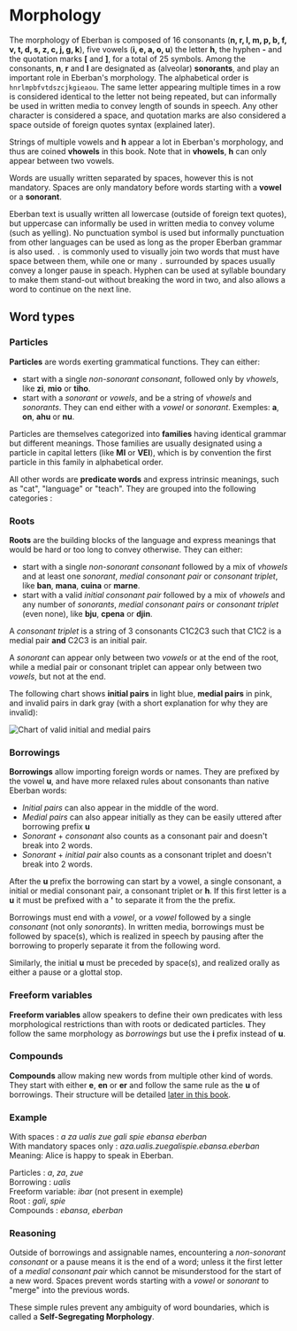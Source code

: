 # Morphology

The morphology of Eberban is composed of 16 consonants (__n, r, l, m, p, b, f, v, t, d, s, z, c, j,
g, k__), five vowels (__i, e, a, o, u__) the letter __h__, the hyphen __-__ and the quotation marks
__[__ and __]__, for a total of 25 symbols. Among the consonants, __n__, __r__ and __l__ are
designated as (alveolar) __sonorants__, and play an important role in Eberban's morphology. The
alphabetical order is `hnrlmpbfvtdszcjkgieaou`. The same letter appearing multiple times in a row is
considered identical to the letter not being repeated, but can informally be used in written media
to convey length of sounds in speech. Any other character is considered a space, and quotation marks
are also considered a space outside of foreign quotes syntax (explained later).

Strings of multiple vowels and __h__ appear a lot in Eberban's morphology, and thus are coined
__vhowels__ in this book. Note that in __vhowels__, __h__ can only appear between two vowels.

Words are usually written separated by spaces, however this is not mandatory. Spaces are only
mandatory before words starting with a __vowel__ or a __sonorant__.

Eberban text is usually written all lowercase (outside of foreign text quotes), but uppercase can
informally be used in written media to convey volume (such as yelling). No punctuation symbol is
used but informally punctuation from other languages can be used as long as the proper Eberban
grammar is also used. `.` is commonly used to visually join two words that must have space between
them, while one or many `.` surrounded by spaces usually convey a longer pause in speach. Hyphen can
be used at syllable boundary to make them stand-out without breaking the word in two, and also allows
a word to continue on the next line.

## Word types

### Particles

__Particles__ are words exerting grammatical functions. They can either:
- start with a single _non-sonorant consonant_, followed only by _vhowels_, like __zi__,
  __mio__ or __tiho__.
- start with a _sonorant_ or _vowels_, and be a string of _vhowels_ and _sonorants_. They can end
  either with a _vowel_ or _sonorant_. Exemples: __a__, __on__, __ahu__ or __nu__.

Particles are themselves categorized into __families__ having identical grammar
but different meanings. Those families are usually designated using a particle in capital letters
(like __MI__ or __VEI__), which is by convention the first particle in this family in alphabetical
order.

All other words are __predicate words__ and express intrinsic meanings, such as "cat", "language" or
"teach". They are grouped into the following categories :

### Roots

__Roots__ are the building blocks of the language and express meanings that would be hard or too
long to convey otherwise. They can either:

- start with a single _non-sonorant consonant_ followed by a mix of _vhowels_ and at least one
  _sonorant_, _medial consonant pair_ or _consonant triplet_, like __ban__, __mana__, __cuina__ or
  __marne__.
- start with a valid _initial consonant pair_ followed by a mix of _vhowels_ and any number of
  _sonorants_, _medial consonant pairs_  or _consonant triplet_ (even none), like __bju__, __cpena__
  or __djin__.

A _consonant triplet_ is a string of 3 consonants C1C2C3 such that C1C2 is a medial pair __and__
C2C3 is an initial pair.

A _sonorant_ can appear only between two _vowels_ or at the end of the root, while a medial pair or
consonant triplet can appear only between two _vowels_, but not at the end.

The following chart shows __initial pairs__ in light blue, __medial pairs__ in pink, and invalid
pairs in dark gray (with a short explanation for why they are invalid):

![Chart of valid initial and medial pairs](chart-pairs.png)

### Borrowings

__Borrowings__ allow importing foreign words or names. They are prefixed by the vowel __u__, and
have more relaxed rules about consonants than native Eberban words: 

 - _Initial pairs_ can also appear in the middle of the word.
 - _Medial pairs_ can also appear initially as they can be easily uttered after borrowing prefix
   __u__
 - _Sonorant_ + _consonant_ also counts as a consonant pair and doesn't break into 2 words.
 - _Sonorant_ + _initial pair_ also counts as a consonant triplet and doesn't break into 2 words.

After the __u__  prefix the borrowing can start by a vowel, a single consonant, a initial or medial
consonant pair, a consonant triplet or __h__. If this first letter is a __u__ it must be prefixed
with a __'__ to separate it from the the prefix.

Borrowings must end with a _vowel_, or a _vowel_ followed by a single _consonant_ (not only
_sonorants_). In written media, borrowings must be followed by space(s), which is realized in speech
by pausing after the borrowing to properly separate it from the following word.

Similarly, the initial __u__ must be preceded by space(s), and realized orally as either a pause or
a glottal stop.

### Freeform variables

__Freeform variables__ allow speakers to define their own predicates with less morphological
restrictions than with roots or dedicated particles. They follow the same morphology as _borrowings_
but use the __i__ prefix instead of __u__.

### Compounds

__Compounds__ allow making new words from multiple other kind of words. They start with either
__e__, __en__ or __er__ and follow the same rule as the __u__ of borrowings. Their structure will be
detailed [later in this book](../grammar/compounds.md).

### Example

With spaces : _a za ualis zue gali spie ebansa eberban_\
With mandatory spaces only : _aza.ualis.zuegalispie.ebansa.eberban_\
Meaning: Alice is happy to speak in Eberban.

Particles : _a_, _za_, _zue_\
Borrowing : _ualis_\
Freeform variable: _ibar_ (not present in exemple)\
Root : _gali_, _spie_\
Compounds : _ebansa_, _eberban_

### Reasoning

Outside of borrowings and assignable names, encountering a _non-sonorant consonant_ or a pause means
it is the end of a word; unless it the first letter of a _medial consonant pair_ which cannot be
misunderstood for the start of a new word. Spaces prevent words starting with a _vowel_ or
_sonorant_ to "merge" into the previous words.

These simple rules prevent any ambiguity of word boundaries, which is called a __Self-Segregating
Morphology__.
